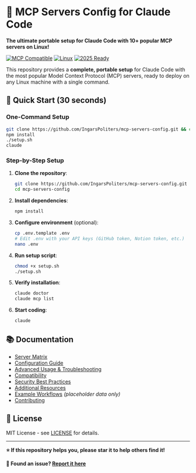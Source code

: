 # 🚀 MCP Servers Config for Claude Code

**The ultimate portable setup for Claude Code with 10+ popular MCP servers on Linux!**

[![MCP Compatible](https://img.shields.io/badge/MCP-Compatible-blue)](https://modelcontextprotocol.io/)
[![Linux](https://img.shields.io/badge/Platform-Linux-green)](https://www.linux.org/)
[![2025 Ready](https://img.shields.io/badge/2025-Ready-brightgreen)](#)

This repository provides a **complete, portable setup** for Claude Code with the most popular Model Context Protocol (MCP) servers, ready to deploy on any Linux machine with a single command.

## 🚀 Quick Start (30 seconds)

### **One-Command Setup**
```bash
git clone https://github.com/IngarsPoliters/mcp-servers-config.git && cd mcp-servers-config
npm install
./setup.sh
claude
```

### **Step-by-Step Setup**
1. **Clone the repository**:
   ```bash
   git clone https://github.com/IngarsPoliters/mcp-servers-config.git
   cd mcp-servers-config
   ```

2. **Install dependencies**:
   ```bash
   npm install
   ```

3. **Configure environment** (optional):
   ```bash
   cp .env.template .env
   # Edit .env with your API keys (GitHub token, Notion token, etc.)
   nano .env
   ```

4. **Run setup script**:
   ```bash
   chmod +x setup.sh
   ./setup.sh
   ```

5. **Verify installation**:
   ```bash
   claude doctor
   claude mcp list
   ```

6. **Start coding**:
   ```bash
   claude
   ```

## 📚 Documentation
- [Server Matrix](docs/server-matrix.md)
- [Configuration Guide](docs/configuration.md)
- [Advanced Usage & Troubleshooting](docs/advanced-usage.md)
- [Compatibility](docs/compatibility.md)
- [Security Best Practices](docs/security.md)
- [Additional Resources](docs/additional-resources.md)
- [Example Workflows](examples/README.md) *(placeholder data only)*
- [Contributing](CONTRIBUTING.md)

## 📄 License
MIT License - see [LICENSE](LICENSE) for details.

---

**⭐ If this repository helps you, please star it to help others find it!**

**🐛 Found an issue? [Report it here](https://github.com/IngarsPoliters/mcp-servers-config/issues)**
